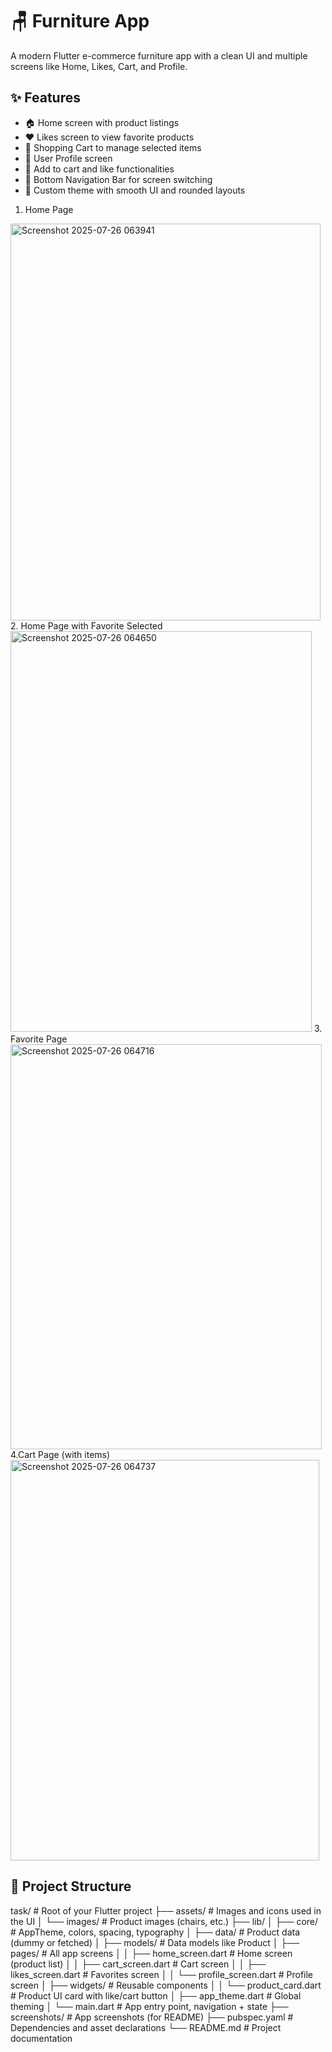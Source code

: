 # 🪑 Furniture App

A modern Flutter e-commerce furniture app with a clean UI and multiple screens like Home, Likes, Cart, and Profile.

## ✨ Features

- 🏠 Home screen with product listings
- ❤️ Likes screen to view favorite products
- 🛒 Shopping Cart to manage selected items
- 👤 User Profile screen
- 💛 Add to cart and like functionalities
- 🧭 Bottom Navigation Bar for screen switching
- 🎨 Custom theme with smooth UI and rounded layouts

1. Home Page
<img width="496" height="635" alt="Screenshot 2025-07-26 063941" src="https://github.com/user-attachments/assets/06666ecf-c633-471c-853f-421c184bae41" />
2. Home Page with Favorite Selected
<img width="482" height="641" alt="Screenshot 2025-07-26 064650" src="https://github.com/user-attachments/assets/34632a69-5662-431a-8ff5-4fe81c1b44d1" />
3. Favorite Page
<img width="498" height="648" alt="Screenshot 2025-07-26 064716" src="https://github.com/user-attachments/assets/757a1f63-ecd6-4b00-85bb-2e5a44664575" />
4.Cart Page (with items)
<img width="494" height="641" alt="Screenshot 2025-07-26 064737" src="https://github.com/user-attachments/assets/8a15ca5c-3e1e-4845-906f-2782a193c778" />

## 📁 Project Structure

task/                            # Root of your Flutter project
├── assets/                      # Images and icons used in the UI
│   └── images/                  # Product images (chairs, etc.)
├── lib/
│   ├── core/                    # AppTheme, colors, spacing, typography
│   ├── data/                    # Product data (dummy or fetched)
│   ├── models/                  # Data models like Product
│   ├── pages/                   # All app screens
│   │   ├── home_screen.dart     # Home screen (product list)
│   │   ├── cart_screen.dart     # Cart screen
│   │   ├── likes_screen.dart    # Favorites screen
│   │   └── profile_screen.dart  # Profile screen
│   ├── widgets/                 # Reusable components
│   │   └── product_card.dart    # Product UI card with like/cart button
│   ├── app_theme.dart           # Global theming
│   └── main.dart                # App entry point, navigation + state
├── screenshots/                 # App screenshots (for README)
├── pubspec.yaml                 # Dependencies and asset declarations
└── README.md                    # Project documentation



